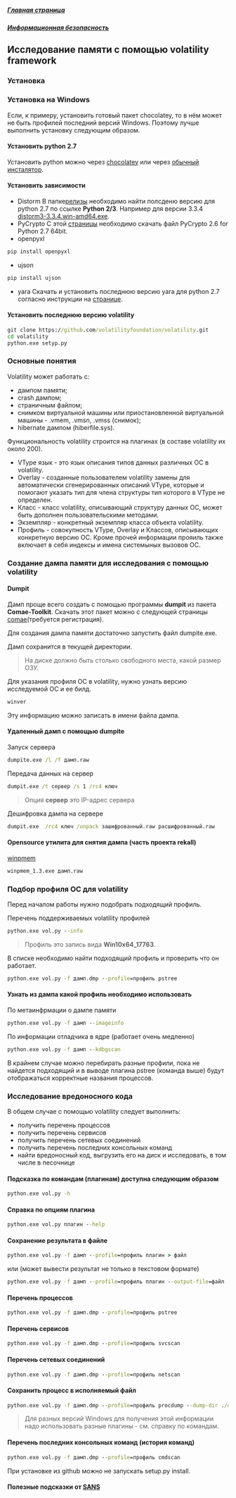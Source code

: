 ##### [Главная страница](../../index.md)
##### [Информационная безопасность](../index.md)
## Исследование памяти с помощью volatility framework
### Установка
### Установка на Windows
Если, к примеру, установить готовый пакет chocolatey, то в нём может не быть профилей последний версий Windows. Поэтому лучше выполнить установку следующим образом. 
#### Установить python 2.7
Установить python можно через [chocolatey](https://chocolatey.org/packages?q=powershell) или через [обычный инсталятор](https://www.python.org/downloads/windows/).
#### Установить зависимости
* Distorm
В папке[релизы](https://github.com/gdabah/distorm/releases) необходимо найти полсденю версию для python 2.7 по ссылке **Python 2/3**. Например для версии 3.3.4 [distorm3-3.3.4.win-amd64.exe](https://github.com/gdabah/distorm/releases/tag/v3.3.4).
* PyCrypto
С этой [страницы](http://www.voidspace.org.uk/python/modules.shtml#pycrypto) необходимо скачать файл PyCrypto 2.6 for Python 2.7 64bit.
* openpyxl
```cmd
pip install openpyxl
```
* ujson 
```cmd
pip install ujson 
```
* yara
Скачать и установить последнюю версию yara для python 2.7 согласно инструкции на [странице](https://dfironthemountain.wordpress.com/2018/10/29/installing-volatility-on-windows/).
#### Установить последнюю версию volatility
```cmd
git clone https://github.com/volatilityfoundation/volatility.git
cd volatility
python.exe setyp.py
```
### Основные понятия
Volatility может работать с:
* дампом памяти;
* crash дампом;
* страничным файлом;
* снимком виртуальной машины или приостановленной виртуальной машины  - .vmem, .vmsn, .vmss (снимок);
* hibernate дампом (hiberfile.sys).

Функциональность volatility строится на плагинах (в составе volatility их около 200).

* VType язык - это язык описания типов данных различных ОС в volatility.
* Overlay - созданные пользователем volatility замены для автоматически сгенерированных описаний VType, которые и помогают указать тип для члена структуры тип которого в VType не определен.
* Класс - класс volatility, описывающий структуру данных ОС, может быть дополнен пользовательскими методами.
* Экземпляр - конкретный экземпляр класса объекта volatility.
* Профиль - совокупность VType, Overlay и Классов, описывающих конкретную версию ОС. Кроме прочей информации прояиль также включает в себя индексы и имена системыных вызовов ОС.
### Создание дампа памяти для исследования с помощью volatility
#### Dumpit
Дамп проще всего создать с помощью программы **dumpit** из пакета **Comae-Toolkit**.
Скачать этот пакет можно с следующей страницы [comae](https://my.comae.com/login)(требуется регистрация).

Для создания дампа памяти достаточно запустить файл dumpite.exe.

Дамп сохранится в текущей директории.
> На диске должно быть столько свободного места, какой размер ОЗУ.

Для указания профиля ОС в volatility, нужно узнать версию исследуемой ОС и ее билд.
```cmd
winver
```
Эту информацию можно записать в имени файла дампа.
#### Удаленный дамп с помощью dumpite
Запуск сервера
```cmd
dumpite.exe /l /f дамп.raw
```
Передача данных на сервер
```cmd
dumpit.exe /t сервер /s 1 /rc4 ключ
```
> Опция **сервер** это IP-адрес сервера

Дешифровка дампа на сервере
```cmd
dumpit.exe  /rc4 ключ /unpack зашифрованный.raw расшифрованный.raw
```
#### Opensource утилита для снятия дампа (часть проекта rekall)
[winpmem](https://github.com/Velocidex/c-aff4/releases)
```cmd
winpmem_1.3.exe дамп.raw
```
### Подбор профиля ОС для volatility
Перед началом работы нужно подобрать подходящий профиль.

Перечень поддерживаемых volatility профилей
```cmd
python.exe vol.py --info
```
> Профиль это запись вида **Win10x64_17763**.

В списке необходимо найти подходящий профиль и проверить что он работает.
```cmd
python.exe vol.py -f дамп.dmp --profile=профиль pstree
```
#### Узнать из дампа какой профиль необходимо использовать
По метаинфрмации о дампе памяти
```cmd
python.exe vol.py -f дамп --imageinfo
```
По информации отладчика в ядре (работает очень медленно)
```cmd
python.exe vol.py -f дамп --kdbgscan
```
В крайнем случае можно перебирать разные профили, пока не найдется подходящий и в выводе плагина pstree (команда выше) будут отображаться корректные названия процессов.
### Исследование вредоносного кода
В общем случае с помощью volatility следует выполнить:
* получить перечень процессов
* получить перечень сервисов
* получить перечень сетевых соединений
* получить перечень последних консольных команд
* найти вредоносный код, выгрузить его на диск и исследовать, в том числе в песочнице
#### Подсказка по командам  (плагинам) доступна следующим образом
```cmd
python.exe vol.py -h
```
#### Справка по опциям плагина
```cmd
python.exe vol.py плагин --help
```

#### Сохранение результата в файле
```cmd
python.exe vol.py -f дамп --profile=профиль плагин > файл
```
или (может вывести результат не только в текстовом формате)
```cmd
python.exe vol.py -f дамп --profile=профиль плагин --output-file=файл
```
#### Перечень процессов
```cmd
python.exe vol.py -f дамп.dmp --profile=профиль pstree
```
#### Перечень сервисов
```cmd
python.exe vol.py -f дамп.dmp --profile=профиль svcscan
```
#### Перечень сетевых соединений
```cmd
python.exe vol.py -f дамп.dmp --profile=профиль netscan
```
#### Сохранить процесс в исполняемый файл
```cmd
python.exe vol.py -f дамп.dmp --profile=профиль procdump --dump-dir ./output –p 868
```
> Для разных версий Windows для получения этой информации надо использовать разные плагины - см. справку по командам.
#### Перечень последних консольных команд (история команд)
```cmd
python.exe vol.py -f дамп.dmp --profile=профиль cmdscan
```
При установке из github можно не запускать setup.py install.

#### Полезные подсказки от [SANS](https://digital-forensics.sans.org/media/volatility-memory-forensics-cheat-sheet.pdf)
